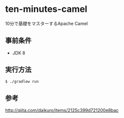 # ten-minutes-camel

10分で基礎をマスターするApache Camel

## 事前条件

* JDK 8

## 実行方法

``` sh
$ ./gradlew run
```

## 参考

http://qiita.com/daikuro/items/2125c399d721200e8bac
